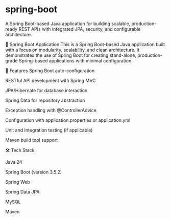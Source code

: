 # spring-boot
A Spring Boot-based Java application for building scalable, production-ready REST APIs with integrated JPA, security, and configurable architecture.



🚀 Spring Boot Application
This is a Spring Boot-based Java application built with a focus on modularity, scalability, and clean architecture. It demonstrates the use of Spring Boot for creating stand-alone, production-grade Spring-based applications with minimal configuration.

🧰 Features
Spring Boot auto-configuration

RESTful API development with Spring MVC

JPA/Hibernate for database interaction

Spring Data for repository abstraction

Exception handling with @ControllerAdvice

Configuration with application.properties or application.yml

Unit and Integration testing (if applicable)

Maven build tool support

🛠️ Tech Stack

Java 24

Spring Boot (version 3.5.2)

Spring Web

Spring Data JPA

MySQL 

Maven 

